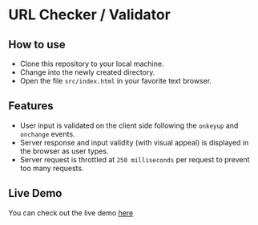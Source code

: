 # URL Checker / Validator

## How to use

- Clone this repository to your local machine.
- Change into the newly created directory.
- Open the file `src/index.html` in your favorite text browser.

## Features

- User input is validated on the client side following the `onkeyup` and `onchange` events.
- Server response and input validity (with visual appeal) is displayed in the browser as user types.
- Server request is throttled at `250 milliseconds` per request to prevent too many requests.

## Live Demo

You can check out the live demo [here](https://raw.githack.com/cyonii/url-checker/master/src/index.html)
